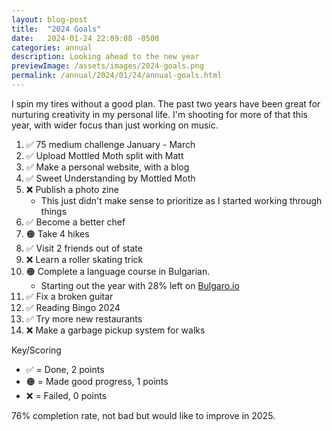 ```yaml
---
layout: blog-post
title:  "2024 Goals"
date:   2024-01-24 22:09:08 -0500
categories: annual
description: Looking ahead to the new year
previewImage: /assets/images/2024-goals.png
permalink: /annual/2024/01/24/annual-goals.html
---
```


I spin my tires without a good plan. The past two years have been great for nurturing creativity in my personal life. I'm shooting for more of that this year, with wider focus than just working on music.

1. ✅ 75 medium challenge January - March
2. ✅ Upload Mottled Moth split with Matt
3. ✅ Make a personal website, with a blog
4. ✅ Sweet Understanding by Mottled Moth
5. ❌ Publish a photo zine
    * This just didn't make sense to prioritize as I started working through things
6. ✅ Become a better chef
7. 🟠 Take 4 hikes
8. ✅ Visit 2 friends out of state 
9. ❌ Learn a roller skating trick
9. 🟠 Complete a language course in Bulgarian.
    * Starting out the year with 28% left on [Bulgaro.io](http://bulgaro.io)
10. ✅ Fix a broken guitar
11. ✅ Reading Bingo 2024
12. ✅ Try more new restaurants
13. ❌ Make a garbage pickup system for walks

Key/Scoring
* ✅ = Done, 2 points
* 🟠 = Made good progress, 1 points
* ❌ = Failed, 0 points

76% completion rate, not bad but would like to improve in 2025.
